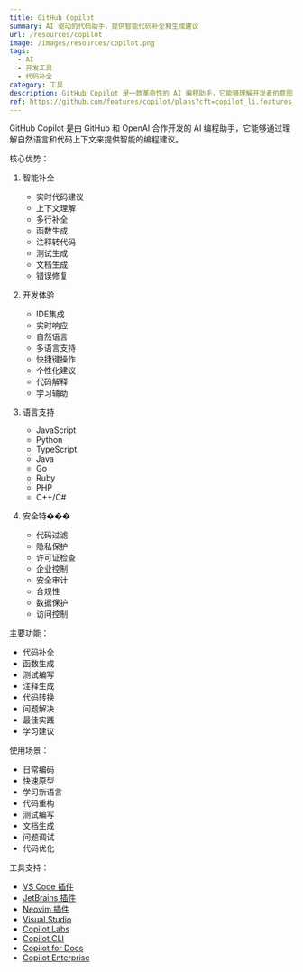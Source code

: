 ```yaml
---
title: GitHub Copilot
summary: AI 驱动的代码助手，提供智能代码补全和生成建议
url: /resources/copilot
image: /images/resources/copilot.png
tags:
  - AI
  - 开发工具
  - 代码补全
category: 工具
description: GitHub Copilot 是一款革命性的 AI 编程助手，它能够理解开发者的意图，提供智能的代码补全和生成建议，显著提升编程效率。
ref: https://github.com/features/copilot/plans?cft=copilot_li.features_copilot
---
```


GitHub Copilot 是由 GitHub 和 OpenAI 合作开发的 AI 编程助手，它能够通过理解自然语言和代码上下文来提供智能的编程建议。

核心优势：

1. 智能补全
   - 实时代码建议
   - 上下文理解
   - 多行补全
   - 函数生成
   - 注释转代码
   - 测试生成
   - 文档生成
   - 错误修复

2. 开发体验
   - IDE集成
   - 实时响应
   - 自然语言
   - 多语言支持
   - 快捷键操作
   - 个性化建议
   - 代码解释
   - 学习辅助

3. 语言支持
   - JavaScript
   - Python
   - TypeScript
   - Java
   - Go
   - Ruby
   - PHP
   - C++/C#

4. 安全特���
   - 代码过滤
   - 隐私保护
   - 许可证检查
   - 企业控制
   - 安全审计
   - 合规性
   - 数据保护
   - 访问控制

主要功能：
- 代码补全
- 函数生成
- 测试编写
- 注释生成
- 代码转换
- 问题解决
- 最佳实践
- 学习建议

使用场景：
- 日常编码
- 快速原型
- 学习新语言
- 代码重构
- 测试编写
- 文档生成
- 问题调试
- 代码优化

工具支持：
- [VS Code 插件](https://marketplace.visualstudio.com/items?itemName=GitHub.copilot)
- [JetBrains 插件](https://plugins.jetbrains.com/plugin/17718-github-copilot)
- [Neovim 插件](https://github.com/github/copilot.vim)
- [Visual Studio](https://marketplace.visualstudio.com/items?itemName=GitHub.copilotvs)
- [Copilot Labs](https://github.com/features/preview/copilot-labs)
- [Copilot CLI](https://githubnext.com/projects/copilot-cli)
- [Copilot for Docs](https://docs.github.com/copilot)
- [Copilot Enterprise](https://github.com/features/preview/copilot-enterprise)
